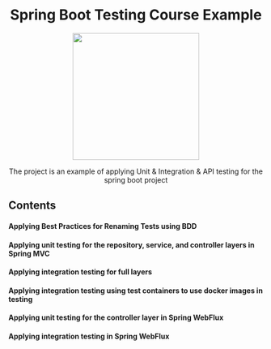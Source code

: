 <h1 align="center"> Spring Boot Testing Course Example </h1>
<div align="center">
<img src="https://img-c.udemycdn.com/course/240x135/4457400_b340_2.jpg" height="250" >  

The project is an example of applying Unit & Integration & API testing for the spring boot project
</div> 

## Contents
#### Applying Best Practices for Renaming Tests using BDD
#### Applying unit testing for the repository, service, and controller layers in Spring MVC  
#### Applying integration testing for full layers
#### Applying integration testing using test containers to use docker images in testing
#### Applying unit testing for the controller layer in Spring WebFlux
#### Applying integration testing in Spring WebFlux
